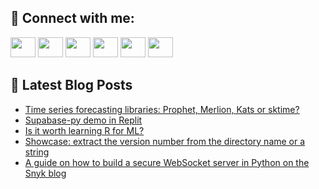 ## 🔎 Connect with me:
[<img height="32" width="40" src="https://cdn.jsdelivr.net/npm/simple-icons@v5/icons/telegram.svg" />](https://t.me/bullbesh)
[<img height="32" width="40" src="https://cdn.jsdelivr.net/npm/simple-icons@v5/icons/vk.svg" />](https://vk.com/bullbesh)
[<img height="32" width="40" src="https://cdn.jsdelivr.net/npm/simple-icons@v5/icons/twitter.svg" />](https://twitter.com/bullbesh1)
[<img height="32" width="40" src="https://cdn.jsdelivr.net/npm/simple-icons@v5/icons/instagram.svg" />](https://www.instagram.com/bullbesh)
[<img height="32" width="40" src="https://cdn.jsdelivr.net/npm/simple-icons@v5/icons/reddit.svg" />](https://www.reddit.com/user/bullbesh)
[<img height="32" width="40" src="https://cdn.jsdelivr.net/npm/simple-icons@v5/icons/youtube.svg" />](https://www.youtube.com/channel/UCtfjRs6uzgq5mfm8S06WTcg)

## 📕 Latest Blog Posts
<!-- BLOG-POST-LIST:START -->
- [Time series forecasting libraries: Prophet, Merlion, Kats or sktime?](https://www.reddit.com/r/Python/comments/vsmao6/time_series_forecasting_libraries_prophet_merlion/)
- [Supabase-py demo in Replit](https://www.reddit.com/r/Python/comments/vslxq2/supabasepy_demo_in_replit/)
- [Is it worth learning R for ML?](https://www.reddit.com/r/Python/comments/vslrk3/is_it_worth_learning_r_for_ml/)
- [Showcase: extract the version number from the directory name or a string](https://www.reddit.com/r/Python/comments/vsl5fq/showcase_extract_the_version_number_from_the/)
- [A guide on how to build a secure WebSocket server in Python on the Snyk blog](https://www.reddit.com/r/Python/comments/vskwou/a_guide_on_how_to_build_a_secure_websocket_server/)
<!-- BLOG-POST-LIST:END -->
